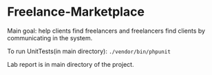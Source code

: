 # Freelance-Marketplace
Main goal: help clients find freelancers and freelancers find clients by communicating in the system.

To run UnitTests(in main directory): `./vendor/bin/phpunit`

Lab report is in main directory of the project.
